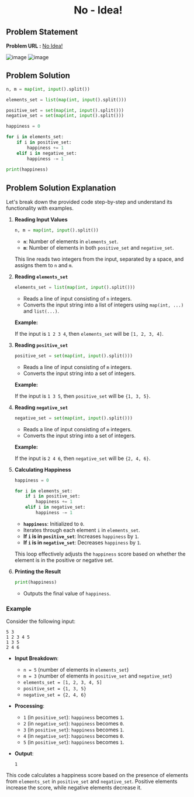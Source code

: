 <h1 align='center'>No - Idea!</h1>

## Problem Statement

**Problem URL :** [No Idea!](https://www.hackerrank.com/challenges/no-idea/problem?isFullScreen=true)

![image](https://github.com/user-attachments/assets/f53372fa-39e6-4ea8-8189-d7143d8f6df0)
![image](https://github.com/user-attachments/assets/957e215a-b1f7-4c34-8d58-fa60af74da81)

## Problem Solution
```py
n, m = map(int, input().split())

elements_set = list(map(int, input().split()))

positive_set = set(map(int, input().split()))
negative_set = set(map(int, input().split()))

happiness = 0

for i in elements_set:
    if i in positive_set:
        happiness += 1
    elif i in negative_set:
        happiness -= 1
    
print(happiness)
```

## Problem Solution Explanation

Let's break down the provided code step-by-step and understand its functionality with examples.

1. **Reading Input Values**

   ```python
   n, m = map(int, input().split())
   ```

   - **`n`**: Number of elements in `elements_set`.
   - **`m`**: Number of elements in both `positive_set` and `negative_set`.

   This line reads two integers from the input, separated by a space, and assigns them to `n` and `m`.

2. **Reading `elements_set`**

   ```python
   elements_set = list(map(int, input().split()))
   ```

   - Reads a line of input consisting of `n` integers.
   - Converts the input string into a list of integers using `map(int, ...)` and `list(...)`.

   **Example:**

   If the input is `1 2 3 4`, then `elements_set` will be `[1, 2, 3, 4]`.

3. **Reading `positive_set`**

   ```python
   positive_set = set(map(int, input().split()))
   ```

   - Reads a line of input consisting of `m` integers.
   - Converts the input string into a set of integers.

   **Example:**

   If the input is `1 3 5`, then `positive_set` will be `{1, 3, 5}`.

4. **Reading `negative_set`**

   ```python
   negative_set = set(map(int, input().split()))
   ```

   - Reads a line of input consisting of `m` integers.
   - Converts the input string into a set of integers.

   **Example:**

   If the input is `2 4 6`, then `negative_set` will be `{2, 4, 6}`.

5. **Calculating Happiness**

   ```python
   happiness = 0

   for i in elements_set:
       if i in positive_set:
           happiness += 1
       elif i in negative_set:
           happiness -= 1
   ```

   - **`happiness`**: Initialized to `0`.
   - Iterates through each element `i` in `elements_set`.
   - **If `i` is in `positive_set`**: Increases `happiness` by `1`.
   - **If `i` is in `negative_set`**: Decreases `happiness` by `1`.

   This loop effectively adjusts the `happiness` score based on whether the element is in the positive or negative set.

6. **Printing the Result**

   ```python
   print(happiness)
   ```

   - Outputs the final value of `happiness`.

### Example

Consider the following input:

```
5 3
1 2 3 4 5
1 3 5
2 4 6
```

- **Input Breakdown**:
  - `n = 5` (number of elements in `elements_set`)
  - `m = 3` (number of elements in `positive_set` and `negative_set`)
  - `elements_set = [1, 2, 3, 4, 5]`
  - `positive_set = {1, 3, 5}`
  - `negative_set = {2, 4, 6}`

- **Processing**:
  - `1` (in `positive_set`): `happiness` becomes `1`.
  - `2` (in `negative_set`): `happiness` becomes `0`.
  - `3` (in `positive_set`): `happiness` becomes `1`.
  - `4` (in `negative_set`): `happiness` becomes `0`.
  - `5` (in `positive_set`): `happiness` becomes `1`.

- **Output**:
  ```
  1
  ```

This code calculates a happiness score based on the presence of elements from `elements_set` in `positive_set` and `negative_set`. Positive elements increase the score, while negative elements decrease it.
